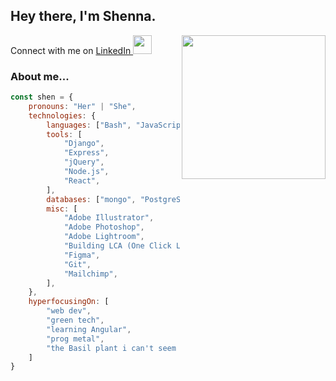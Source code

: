 <h2>Hey there, I'm Shenna.</h2>
<img align='right' src="https://media3.giphy.com/media/v1.Y2lkPTc5MGI3NjExZmU1MDgwZTdlYzU0YzA1MjE1NWJhY2YxMTBlYjVlZjNmNWExOWYyOSZlcD12MV9pbnRlcm5hbF9naWZzX2dpZklkJmN0PXM/KRfBgRKoKuXno1Sb4D/giphy.gif" width="230">

<p>Connect with me on <a href="https://www.linkedin.com/in/shennamt/">LinkedIn
</a><img src="https://media.giphy.com/media/WUlplcMpOCEmTGBtBW/giphy.gif" width="30"></p>


### About me...

```javascript
const shen = {
    pronouns: "Her" | "She",
    technologies: {
        languages: ["Bash", "JavaScript", "Python"],
        tools: [
            "Django",
            "Express",
            "jQuery",
            "Node.js",
            "React",
        ],
        databases: ["mongo", "PostgreSQL"],
        misc: [
            "Adobe Illustrator",
            "Adobe Photoshop",
            "Adobe Lightroom",
            "Building LCA (One Click LCA)",
            "Figma",
            "Git",
            "Mailchimp",
        ],
    },
    hyperfocusingOn: [
        "web dev",
        "green tech",
        "learning Angular",
        "prog metal",
        "the Basil plant i can't seem to keep alive",
    ]
}
```
